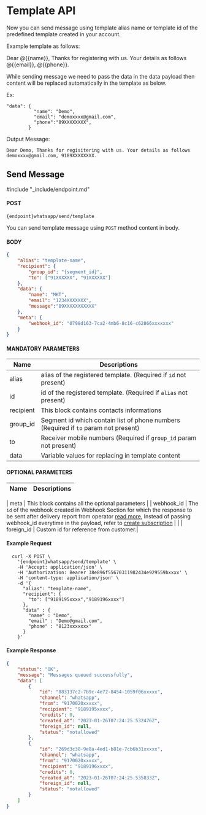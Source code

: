 # Template API

Now you can send message using template alias name or template id of the predefined template created in your account.

Example template as follows:

Dear @{{name}}, Thanks for registering with us. Your details as follows @{{email}}, @{{phone}}.

While sending message we need to pass the data in the data payload then content will be replaced automatically in the template as below.

Ex: 
```
"data": {
          "name": "Demo",
          "email": "demoxxxx@gmail.com",
          "phone":"89XXXXXXXX",
        }
```
Output Message: 

```Dear Demo, Thanks for regisitering with us. Your details as follows demoxxxx@gmail.com, 9189XXXXXXXX.```

## Send Message
#include "_include/endpoint.md"

#### POST

```
{endpoint}whatsapp/send/template
```

You can send template message using `POST` method content in body.

#### BODY

```json
{
    "alias": "template-name",
    "recipient": {
        "group_id": "{segment_id}",
        "to": ["91XXXXXX", "91XXXXXX"]
    },
    "data": {
        "name": "MKT",
        "email": "1234XXXXXXX",
        "message":"89XXXXXXXXXXX"
    },
    "meta": {
        "webhook_id": "0798d163-7ca2-4mb6-8c16-c62866xxxxxxx"
    }
}
```

#### MANDATORY PARAMETERS

| Name        | Descriptions                                                                                           |
| ----------- | ------------------------------------------------------------------------------------------------------ |
| alias       | alias of the registered template. (Required if `id` not present)                                         |
| id          | id of the registered template. (Required if `alias` not present)                                         |
| recipient   |	This block contains contacts informations                                                                |
| group_id    |	Segment id which contain list of phone numbers (Required if `to` param not present)                      |
| to	        | Receiver mobile numbers (Required if `group_id` param not present)                                             |
| data        | Variable values for replacing in template content                                                       |

#### OPTIONAL PARAMETERS

| Name       | Descriptions                                                                                                                                                            |
| ---------- | ----------------------------------------------------------------------------------------------------------------------------------------------------------------------- 
|
meta      | This block contains all the optional parameters                                                                                                                                             |
| webhook_id | The `id` of the webhook created in Webhook Section for which the response to be sent after delivery report from operator [read more](/docs/{version}/whatsapp/webhooks), Instead of passing webhook_id everytime in the payload, refer to [create subscription](/docs/{version}/subscriptions#content-create-subscription) |                                                                                         |
| foreign_id     | Custom id for reference from customer.|

#### Example Request

```
  curl -X POST \
    '{endpoint}whatsapp/send/template' \
    -H 'Accept: application/json' \
    -H 'Authorization: Bearer 38e896f55670311982434e929559bxxxx' \
    -H 'content-type: application/json' \
    -d '{
      "alias": "template-name",
      "recipient": {
        "to": ["9189195xxxx","9189196xxxx"]
      },
      "data" : {
        "name" : "Demo",
        "email" : "Demo@gmail.com",
        "phone" : "8123xxxxxxx"
      }
    }'
```

#### Example Response

```json
{
    "status": "OK",
    "message": "Messages queued successfully",
    "data": [
        {
            "id": "883137c2-7b9c-4e72-8454-1059f06xxxxx",
            "channel": "whatsapp",
            "from": "9170020xxxxx",
            "recipient": "9189195xxxx",
            "credits": 0,
            "created_at": "2023-01-26T07:24:25.532476Z",
            "foreign_id": null,
            "status": "notallowed"
        },
        {
            "id": "269d3c38-9e8a-4ed1-b81e-7cb6b31xxxxx",
            "channel": "whatsapp",
            "from": "9170020xxxxx",
            "recipient": "9189196xxxx",
            "credits": 0,
            "created_at": "2023-01-26T07:24:25.535833Z",
            "foreign_id": null,
            "status": "notallowed"
        }
    ]
}
```
